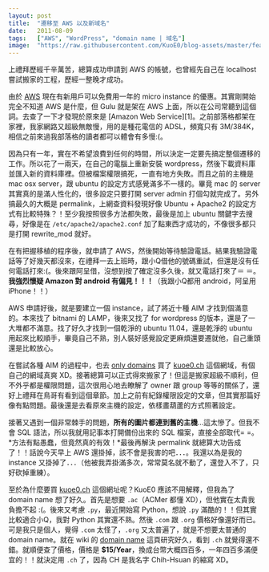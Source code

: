 ```yaml
---
layout: post
title:  "遷移至 AWS 以及新域名"
date:   2011-08-09
tags:   ["AWS", "WordPress", "domain name | 域名"]
image:  "https://raw.githubusercontent.com/KuoE0/blog-assets/master/feature-photos/2011-08-09-migration-to-the-aws-and-the-new-domain-name.jpg"
---
```


上禮拜歷經千辛萬苦，總算成功申請到 AWS 的帳號，也曾經先自己在 localhost 嘗試搬家的工程，歷經一整晚才成功。

由於 [AWS](http://aws.amazon.com/) 現在有新用戶可以免費用一年的 micro instance 的優惠。其實剛開始完全不知道 AWS 是什麼，但 Gulu 就是架在 AWS 上面，所以在公司常聽到這個詞。去查了一下才發現於原來是 [Amazon Web Service][1]。之前部落格都架在家裡，我家網路又超級無敵慢，用的是種花電信的 ADSL，頻寬只有 3M/384K，相信之前來過我部落格的讀者都可以體會有多慢:(。

因為只有一年，實在不希望浪費到任何的時間，所以決定一定要先搞定整個遷移的工作。所以花了一兩天，在自己的電腦上重新安裝 wordpress，然後下載資料庫並匯入新的資料庫裡。但被檔案權限搞死，一直有地方失敗。而且之前的主機是 mac osx server，跟 ubuntu 的設定方式感覺滿多不一樣的。畢竟 mac 的 server 其實真的是滿人性化的，很多設定只要打開 server admin 打個勾就完成了。另外搞最久的大概是 permalink，上網查資料發現好像 Ubuntu + Apache2 的設定方式有比較特殊？！至少我按照很多方法都失敗，最後是加上 ubuntu 關鍵字去搜尋，好像是在 `/etc/apache2/apache2.conf` 加了點東西才成功的，不像很多都只是打開 rewrite_mod 就好。

在有把握移植的程序後，就申請了 AWS，然後開始等待驗證電話。結果我驗證電話等了好幾天都沒來，在禮拜一去上班時，跟小Q借他的號碼重試，但還是沒有任何電話打來:(。後來跟阿呈借，沒想到按了確定沒多久後，就又電話打來了＝ ＝。**我強烈懷疑 Amazon 對 android 有偏見！！！**（我跟小Q都用 android，阿呈用 iPhone！！）

AWS 申請好後，就是要建立一個 instance，試了將近十種 AIM 才找到個滿意的。本來找了 bitnami 的 LAMP，後來又找了 for wordpress 的版本，還是了一大堆都不滿意。找了好久才找到一個乾淨的 ubuntu 11.04，還是乾淨的 ubuntu 用起來比較順手，畢竟自己不熟，別人裝好感覺設定更麻煩還要遷就他，自己重頭還是比較放心。

在嘗試各種 AIM 的過程中，也去 [only domains](http://www.onlydomains.com/) 買了 [kuoe0.ch](http://kuoe0.ch/) 這個網域，有個自己的網域真爽 XD。接著總算可以正式得來搬家了！但這是搬家超級不順利，但不外乎都是權限問題，這次很用心地去瞭解了 owner 跟 group 等等的關係了，還好上禮拜在鳥哥有看到這個章節。加上之前有紀錄權限設定的文章，但其實那篇好像有點問題。最後還是去看原來主機的設定，依樣畫葫蘆的方式照著設定。

接著又遇到一個非常棘手的問題，**所有的圖片都連到舊的主機**…這太慘了。但我不會 SQL 語法，所以我就用記事本打開備份出來的 SQL 檔案，直接全部取代= =。*方法有點愚蠢，但竟然真的有效！*最後再解決 permalink 就總算大功告成了！！話說今天早上 AWS 還掛掉，該不會是我害的吧．．．。我還以為是我的 instance 又掛掉了．．．（他被我弄掛滿多次，常常莫名就不動了，還登入不了，只好砍掉重練）。

至於為什麼要買 [kuoe0.ch](http://kuoe0.ch/) 這個網址呢？KuoE0 應該不用解釋，但我為了 domain name 想了好久。首先是想要 `.ac`（ACMer 都懂 XD），但他實在太貴我負擔不起 :(。後來又考慮 `.py`，最近開始寫 Python，想說 `.py` 滿酷的！！但其實比較適合小Q，我對 Python 其實還不熟。然後 `.com` 跟 `.org` 價格好像還好而已。可是我只是個人，覺得 `.com` 太怪了，`.org` 又太普遍了，就是不想要太普通的 domain name。就在 wiki 的 [domain name](http://zh.wikipedia.org/wiki/%E5%9F%9F%E5%90%8D) 這頁研究好久，看到 `.ch` 就覺得還不錯。就順便查了價格，價格是 **$15/Year**，換成台幣大概四百多，一年四百多滿便宜的！！就決定用 `.ch` 了，因為 CH 是我名字 Chih-Hsuan 的縮寫 XD。
